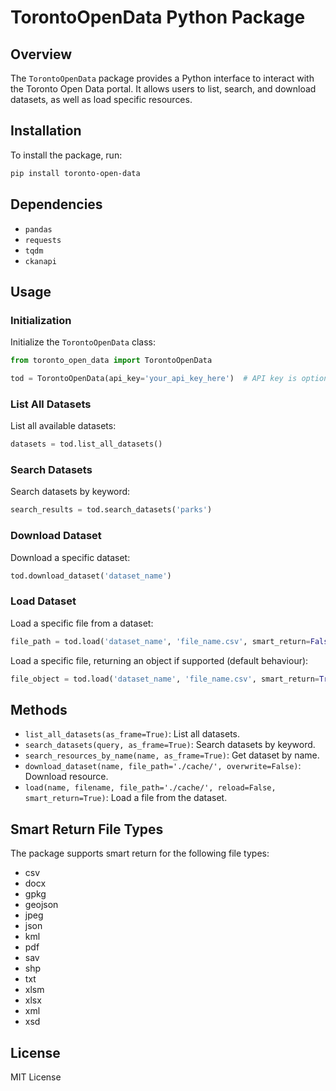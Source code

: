 # TorontoOpenData Python Package

## Overview

The `TorontoOpenData` package provides a Python interface to interact with the Toronto Open Data portal. It allows users to list, search, and download datasets, as well as load specific resources.

## Installation

To install the package, run:

```bash
pip install toronto-open-data
```

## Dependencies

- `pandas`
- `requests`
- `tqdm`
- `ckanapi`

## Usage

### Initialization

Initialize the `TorontoOpenData` class:

```python
from toronto_open_data import TorontoOpenData

tod = TorontoOpenData(api_key='your_api_key_here')  # API key is optional
```

### List All Datasets

List all available datasets:

```python
datasets = tod.list_all_datasets()
```

### Search Datasets

Search datasets by keyword:

```python
search_results = tod.search_datasets('parks')
```

### Download Dataset

Download a specific dataset:

```python
tod.download_dataset('dataset_name')
```

### Load Dataset

Load a specific file from a dataset:

```python
file_path = tod.load('dataset_name', 'file_name.csv', smart_return=False)
```

Load a specific file, returning an object if supported (default behaviour):

```python
file_object = tod.load('dataset_name', 'file_name.csv', smart_return=True)
```

## Methods

- `list_all_datasets(as_frame=True)`: List all datasets.
- `search_datasets(query, as_frame=True)`: Search datasets by keyword.
- `search_resources_by_name(name, as_frame=True)`: Get dataset by name.
- `download_dataset(name, file_path='./cache/', overwrite=False)`: Download resource.
- `load(name, filename, file_path='./cache/', reload=False, smart_return=True)`: Load a file from the dataset.

## Smart Return File Types

The package supports smart return for the following file types:

- csv
- docx
- gpkg
- geojson
- jpeg
- json
- kml
- pdf
- sav
- shp
- txt
- xlsm
- xlsx
- xml
- xsd

## License

MIT License
